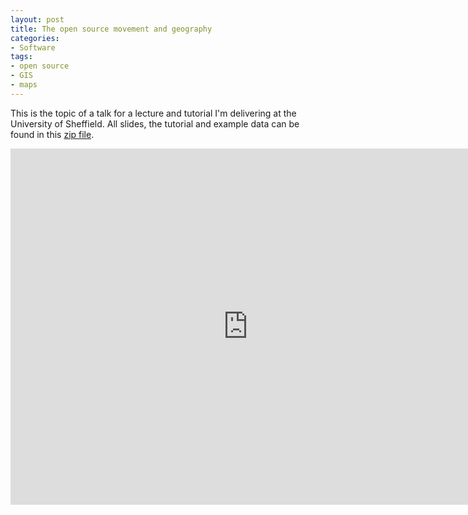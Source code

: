 ```yaml
---
layout: post
title: The open source movement and geography 
categories:
- Software 
tags:
- open source
- GIS
- maps
---
```

This is the topic of a talk for a lecture and tutorial I'm delivering at the University of Sheffield.
All slides, the tutorial and example data can be found in this [zip file](https://github.com/Robinlovelace/robinlovelace.github.io).
<iframe src="http://www.slideshare.net/robinlovelace1985/slideshelf" width="760px" height="570px" frameborder="0" marginwidth="0" marginheight="0" scrolling="no" style="border:none;" allowfullscreen webkitallowfullscreen mozallowfullscreen></iframe>
